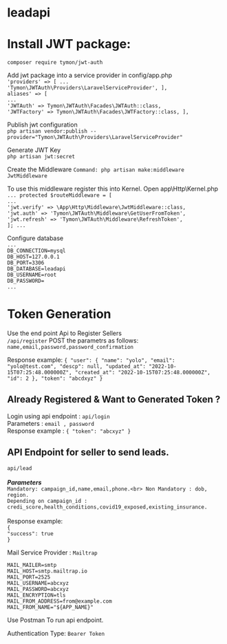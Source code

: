 # leadapi
 
# Install JWT package:<br>

`composer require tymon/jwt-auth`<br>

Add jwt package into a service provider in config/app.php<br>
`'providers' => [
...`<br>
`'Tymon\JWTAuth\Providers\LaravelServiceProvider',
],`<br>
`aliases' => [`<br>
`...`<br>
`'JWTAuth' => Tymon\JWTAuth\Facades\JWTAuth::class,`<br>
`'JWTFactory' => Tymon\JWTAuth\Facades\JWTFactory::class,
],`

Publish jwt configuration<br>
`php artisan vendor:publish --provider="Tymon\JWTAuth\Providers\LaravelServiceProvider"`

Generate JWT Key<br>
`php artisan jwt:secret`

Create the Middleware
`Command: php artisan make:middleware JwtMiddleware`

To use this middleware register this into Kernel. Open app\Http\Kernel.php<br>
`...
protected $routeMiddleware = [`<br>
`...`<br>
`'jwt.verify' => \App\Http\Middleware\JwtMiddleware::class,`<br>
`'jwt.auth' => 'Tymon\JWTAuth\Middleware\GetUserFromToken',`<br>
`'jwt.refresh' => 'Tymon\JWTAuth\Middleware\RefreshToken',`<br>
`];
...`

Configure database<br>
`...`<br>
`DB_CONNECTION=mysql`<br>
`DB_HOST=127.0.0.1`<br>
`DB_PORT=3306`<br>
`DB_DATABASE=leadapi`<br>
`DB_USERNAME=root`<br>
`DB_PASSWORD=`<br>
`...`

# **Token Generation**<br>

Use the end point Api to Register Sellers<br>
`/api/register`
POST the parametrs as follows:<br>
`name,email,password,password_confirmation`

Response example:
`{
"user": {
"name": "yolo",
"email": "yolo@test.com",
"descp": null,
"updated_at": "2022-10-15T07:25:48.000000Z",
"created_at": "2022-10-15T07:25:48.000000Z",
"id": 2
},
"token": "abcdxyz"
}`

## Already Registered & Want to Generated Token ?

Login using api endpoint : `api/login `<br>
Parameters : `email , password`<br>
Response example :
`{
"token": "abcxyz"
}`


## API Endpoint for seller to send leads.<br>
`api/lead`<br><br>
**_Parameters_**<br>
`Mandatory: campaign_id,name,email,phone.<br>
Non Mandatory : dob, region.`<br>
`Depending on campaign_id : credi_score,health_conditions,covid19_exposed,existing_insurance.
`
<br><br>
Response example:<br>
`{`<br>
`"success": true`<br>
`}`

Mail Service Provider : `Mailtrap`

`MAIL_MAILER=smtp`<br>
`MAIL_HOST=smtp.mailtrap.io`<br>
`MAIL_PORT=2525`<br>
`MAIL_USERNAME=abcxyz`<br>
`MAIL_PASSWORD=abcxyz`<br>
`MAIL_ENCRYPTION=tls`<br>
`MAIL_FROM_ADDRESS=from@example.com`<br>
`MAIL_FROM_NAME="${APP_NAME}"`<br>

Use Postman To run api endpoint. 

Authentication Type: `Bearer Token`
